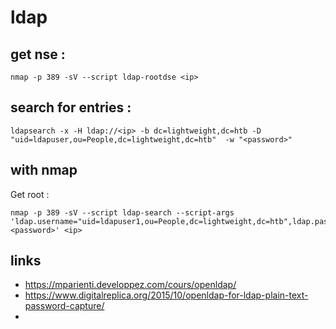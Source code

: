 # ldap

## get nse :

```
nmap -p 389 -sV --script ldap-rootdse <ip>
```

## search for entries :

```
ldapsearch -x -H ldap://<ip> -b dc=lightweight,dc=htb -D "uid=ldapuser,ou=People,dc=lightweight,dc=htb"  -w "<password>"
```

## with nmap

Get root : 

```
nmap -p 389 -sV --script ldap-search --script-args 'ldap.username="uid=ldapuser1,ou=People,dc=lightweight,dc=htb",ldap.password=<password>' <ip>
```

## links

* https://mparienti.developpez.com/cours/openldap/
* https://www.digitalreplica.org/2015/10/openldap-for-ldap-plain-text-password-capture/
* 
